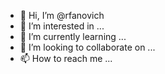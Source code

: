 - 👋 Hi, I’m @rfanovich
- 👀 I’m interested in ...
- 🌱 I’m currently learning ...
- 💞️ I’m looking to collaborate on ...
- 📫 How to reach me ...

<!---
rfanovich/rfanovich is a ✨ special ✨ repository because its `README.md` (this file) appears on your GitHub profile.
You can click the Preview link to take a look at your changes.
--->
